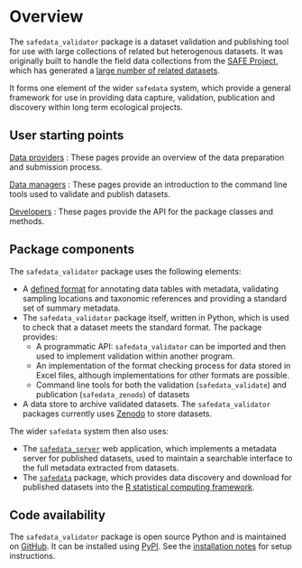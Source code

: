 # Overview

The `safedata_validator` package is a dataset validation and publishing tool for use
with large collections of related but heterogenous datasets. It was originally built to
handle the field data collections from the [SAFE Project](https://safeproject.net),
which has generated a [large number of related
datasets](https://zenodo.org/communities/safe).

It forms one element of the wider `safedata` system, which provide a general framework
for use in providing data capture, validation, publication and discovery within long
term ecological projects.

## User starting points

[Data providers](data_providers/overview.md)
: These pages provide an overview of the data preparation and submission process.

[Data managers](command_line_tools/overview.md)
: These pages provide an introduction to the command line tools used to validate and
publish datasets.

[Developers](developers/api/overview.md)
: These pages provide the API for the package classes and methods.

## Package components

The `safedata_validator` package uses the following elements:

- A [defined format](data_providers/data_format/overview.md) for annotating data
  tables with metadata, validating sampling locations and taxonomic references and
  providing a standard set of summary metadata.
- The `safedata_validator` package itself, written in Python, which is used to check
  that a dataset meets the standard format. The package provides:
    - A programmatic API: `safedata_validator` can be imported and then used to
      implement validation within another program.
    - An implementation of the format checking process for data stored in Excel files,
      although implementations for other formats are possible.
    - Command line tools for both the validation (`safedata_validate`) and publication
      (`safedata_zenodo`) of datasets
- A data store to archive validated datasets. The `safedata_validator` packages
  currently uses [Zenodo](https://zenodo.org) to store datasets.

The wider `safedata` system then also uses:

- The [`safedata_server`](https://github.com/ImperialCollegeLondon/safedata_server) web
  application, which implements a metadata server for published datasets, used to
  maintain a searchable interface to the full metadata extracted from datasets.
- The [`safedata`](https://imperialcollegelondon.github.io/safedata/) package, which
  provides data discovery and download for published datasets into the [R statistical
  computing framework](https://www.r-project.org/).

## Code availability

The `safedata_validator` package is open source Python and  is maintained on
[GitHub](https://github.com/ImperialCollegeLondon/safedata_validator). It can
be installed using  [PyPI](https://pypi.org/project/safedata-validator).
See the [installation notes](install/install.md) for setup instructions.
